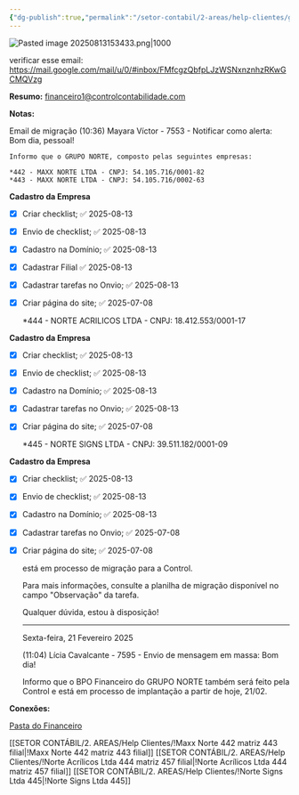 ```yaml
---
{"dg-publish":true,"permalink":"/setor-contabil/2-areas/help-clientes/grupo-norte/","dgPassFrontmatter":true,"created":"2025-03-28T21:37:13.616-03:00","updated":"2025-08-13T16:42:45.285-03:00"}
---
```


![Pasted image 20250813153433.png|1000](/img/user/4%20ARQUIVOS/Pasted%20image%2020250813153433.png)



verificar esse email:
https://mail.google.com/mail/u/0/#inbox/FMfcgzQbfpLJzWSNxnznhzRKwGCMQVzg



**Resumo:**
 financeiro1@controlcontabilidade.com

**Notas:**

Email de migração
	(10:36) Mayara Víctor - 7553 - Notificar como alerta: Bom dia, pessoal!
	
	Informo que o GRUPO NORTE, composto pelas seguintes empresas:
	
	*442 - MAXX NORTE LTDA - CNPJ: 54.105.716/0001-82
	*443 - MAXX NORTE LTDA - CNPJ: 54.105.716/0002-63
	
**Cadastro da Empresa**
- [x] Criar checklist; ✅ 2025-08-13
- [x] Envio de checklist; ✅ 2025-08-13
- [x] Cadastro na Domínio; ✅ 2025-08-13
- [x] Cadastrar Filial ✅ 2025-08-13
- [x] Cadastrar tarefas no Onvio; ✅ 2025-08-13
- [x] Criar página do site; ✅ 2025-07-08
      
	*444 - NORTE ACRILICOS LTDA - CNPJ: 18.412.553/0001-17
		
**Cadastro da Empresa**
- [x] Criar checklist; ✅ 2025-08-13
- [x] Envio de checklist; ✅ 2025-08-13
- [x] Cadastro na Domínio; ✅ 2025-08-13
- [x] Cadastrar tarefas no Onvio; ✅ 2025-08-13
- [x] Criar página do site; ✅ 2025-07-08
	
	*445 - NORTE SIGNS LTDA - CNPJ: 39.511.182/0001-09
		
**Cadastro da Empresa**
- [x] Criar checklist; ✅ 2025-08-13
- [x] Envio de checklist; ✅ 2025-08-13
- [x] Cadastro na Domínio; ✅ 2025-08-13
- [x] Cadastrar tarefas no Onvio; ✅ 2025-07-08
- [x] Criar página do site; ✅ 2025-07-08

	está em processo de migração para a Control.
	
	Para mais informações, consulte a planilha de migração disponível no campo "Observação" da tarefa.
	
	Qualquer dúvida, estou à disposição!
	
	---
	
	Sexta-feira, 21 Fevereiro 2025
	
	(11:04) Lícia Cavalcante - 7595 - Envio de mensagem em massa: Bom dia!
	
	Informo que o BPO Financeiro do GRUPO NORTE também será feito pela Control e está em processo de implantação a partir de hoje, 21/02.



**Conexões:**

[Pasta do Financeiro](https://drive.google.com/drive/folders/1lIgYIb0MPlE2e-K5rcRd1ct_BMI4yIQS)

[[SETOR CONTÁBIL/2. AREAS/Help Clientes/!Maxx Norte 442 matriz 443 filial\|!Maxx Norte 442 matriz 443 filial]]
[[SETOR CONTÁBIL/2. AREAS/Help Clientes/!Norte Acrílicos Ltda 444 matriz 457 filial\|!Norte Acrílicos Ltda 444 matriz 457 filial]]
[[SETOR CONTÁBIL/2. AREAS/Help Clientes/!Norte Signs Ltda 445\|!Norte Signs Ltda 445]]